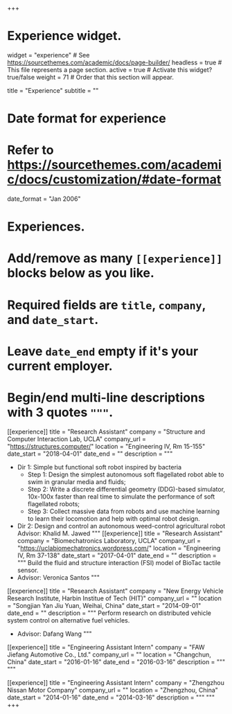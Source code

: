 +++
# Experience widget.
widget = "experience"  # See https://sourcethemes.com/academic/docs/page-builder/
headless = true  # This file represents a page section.
active = true  # Activate this widget? true/false
weight = 71  # Order that this section will appear.

title = "Experience"
subtitle = ""

# Date format for experience
#   Refer to https://sourcethemes.com/academic/docs/customization/#date-format
date_format = "Jan 2006"

# Experiences.
#   Add/remove as many `[[experience]]` blocks below as you like.
#   Required fields are `title`, `company`, and `date_start`.
#   Leave `date_end` empty if it's your current employer.
#   Begin/end multi-line descriptions with 3 quotes `"""`.
[[experience]]
  title = "Research Assistant"
  company = "Structure and Computer Interaction Lab, UCLA"
  company_url = "https://structures.computer/"
  location = "Engineering IV, Rm 15-155"
  date_start = "2018-04-01"
  date_end = ""
  description = """
  * Dir 1: Simple but functional soft robot inspired by bacteria
    * Step 1: Design the simplest autonomous soft flagellated robot able to swim in granular media and fluids;
    * Step 2: Write a discrete differential geometry (DDG)-based simulator, 10x-100x faster than real time to simulate the performance of soft flagellated robots; 
    * Step 3: Collect massive data from robots and use machine learning to learn their locomotion and help with optimal robot design.
  * Dir 2: Design and control an autonomous weed-control agricultural robot
  Advisor: Khalid M. Jawed
  """
[[experience]]
  title = "Research Assistant"
  company = "Biomechatronics Laboratory, UCLA"
  company_url = "https://uclabiomechatronics.wordpress.com/"
  location = "Engineering IV, Rm 37-138"
  date_start = "2017-04-01"
  date_end = ""
  description = """
  Build the fluid and structure interaction (FSI) model of BioTac tactile sensor.
  * Advisor: Veronica Santos
  """

  [[experience]]
  title = "Research Assistant"
  company = "New Energy Vehicle Research Institute, Harbin Institue of Tech (HIT)"
  company_url = ""
  location = "Songjian Yan Jiu Yuan, Weihai, China"
  date_start = "2014-09-01"
  date_end = ""
  description = """
  Perform research on distributed vehicle system control on alternative fuel vehicles.
  * Advisor: Dafang Wang
  """

   [[experience]]
  title = "Engineering Assistant Intern"
  company = "FAW Jiefang Automotive Co., Ltd."
  company_url = ""
  location = "Changchun, China"
  date_start = "2016-01-16"
  date_end = "2016-03-16"
  description = """
  """

  [[experience]]
  title = "Engineering Assistant Intern"
  company = "Zhengzhou Nissan Motor Company"
  company_url = ""
  location = "Zhengzhou, China"
  date_start = "2014-01-16"
  date_end = "2014-03-16"
  description = """
  """
+++
